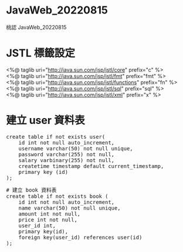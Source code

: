 # JavaWeb_20220815
桃認 JavaWeb_20220815

# JSTL 標籤設定
&lt;%@ taglib uri="http://java.sun.com/jsp/jstl/core" prefix="c" %><br />
&lt;%@ taglib uri="http://java.sun.com/jsp/jstl/fmt" prefix="fmt" %><br />
&lt;%@ taglib uri="http://java.sun.com/jsp/jstl/functions" prefix="fn" %><br />
&lt;%@ taglib uri="http://java.sun.com/jsp/jstl/sql" prefix="sql" %><br />
&lt;%@ taglib uri="http://java.sun.com/jsp/jstl/xml" prefix="x" %><br />

# 建立 user 資料表
<pre>
create table if not exists user(
	id int not null auto_increment,
	username varchar(50) not null unique,
	password varchar(255) not null,
	salary varbinary(255) not null,
	createtime timestamp default current_timestamp,
	primary key (id)
);
</pre>
<pre>
# 建立 book 資料表
create table if not exists book (
	id int not null auto_increment,
	name varchar(50) not null unique,
	amount int not null,
	price int not null,
	user_id int,
	primary key(id),
	foreign key(user_id) references user(id)
);
</pre>


